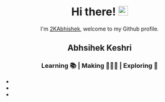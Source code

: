 <div align="center">
  <h1> Hi there! <img src="https://media.giphy.com/media/hvRJCLFzcasrR4ia7z/giphy.gif" width="25px"></h1>


I'm [2KAbhishek](https://2kabhishek.github.io), welcome to my Github profile.


  <h2> Abhsihek Keshri </h3>
  <h3> Learning 📚  | Making 👨🏻‍💻  | Exploring 🔎 </h3>
</div>


- 
- 
- 

<!--
**2KAbhishek/2KAbhishek** is a ✨ _special_ ✨ repository because its `README.md` (this file) appears on your GitHub profile.

Here are some ideas to get you started:

- 🔭 I’m currently working on ...
- 🌱 I’m currently learning ...
- 👯 I’m looking to collaborate on ...
- 🤔 I’m looking for help with ...
- 💬 Ask me about ...
- 📫 How to reach me: ...
- 😄 Pronouns: ...
- ⚡ Fun fact: ...
-->
